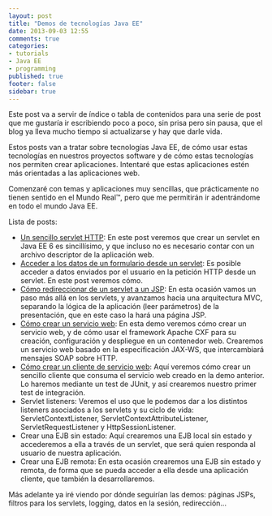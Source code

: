 ```yaml
---
layout: post
title: "Demos de tecnologías Java EE"
date: 2013-09-03 12:55
comments: true
categories: 
- tutorials
- Java EE
- programming
published: true
footer: false
sidebar: true
---
```


Este post va a servir de índice o tabla de contenidos para una serie de post que
me gustaría ir escribiendo poco a poco, sin prisa pero sin pausa, que el blog ya
lleva mucho tiempo si actualizarse y hay que darle vida.

Estos posts van a tratar sobre tecnologías Java EE, de cómo usar estas tecnologías
en nuestros proyectos software y de cómo estas tecnologías nos permiten crear 
aplicaciones. Intentaré que estas aplicaciones estén más orientadas a las aplicaciones
web.

Comenzaré con temas y aplicaciones muy sencillas, que prácticamente no tienen sentido
en el Mundo Real™, pero que me permitirán ir adentrándome en todo el mundo Java EE.

<!-- more -->

Lista de posts:

- [Un sencillo servlet HTTP](/blog/2013/09/03/sencillo-servlet-http): En este post veremos 
que crear un servlet en Java EE 6 es sincillísimo, y que incluso no es necesario
contar con un archivo descriptor de la aplicación web.
- [Acceder a los datos de un formulario desde un servlet](/blog/2013/09/13/servlet-lee-parametros):
Es posible acceder a datos enviados por el usuario en la petición HTTP desde un servlet. 
En este post veremos cómo.  
- [Cómo redireccionar de un servlet a un JSP](/blog/2013/09/17/servlet-redirecciona-jsp):
En esta ocasión vamos un paso más allá en los servlets, y avanzamos hacia 
una arquitectura MVC, separando la lógica de la aplicación (leer parámetros) de la
presentación, que en este caso la hará una página JSP.
- [Cómo crear un servicio web](/blog/2013/09/19/crear-servicio-web-jaxws): 
En esta demo veremos cómo crear un servicio web, y de cómo usar el framework Apache CXF
para su creación, configuración y despliegue en un contenedor web. Crearemos un servicio
web basado en la especificación JAX-WS, que intercambiará mensajes SOAP sobre HTTP.
- [Cómo crear un cliente de servicio web](/blog/2013/09/26/crear-cliente-servicio-web):
Aquí veremos cómo crear un sencillo cliente que consuma el servicio web creado en la demo
anterior. Lo haremos mediante un test de JUnit, y así crearemos nuestro primer test
de integración.
- Servlet listeners: Veremos el uso que le podemos dar a los distintos listeners asociados
a los servlets y su ciclo de vida: ServletContextListener, 
ServletContextAttributeListener, ServletRequestListener y HttpSessionListener.
- Crear una EJB sin estado: Aquí crearemos una EJB local sin estado y accederemos a
ella a través de un servlet, que será quien responda al usuario de nuestra aplicación.
- Crear una EJB remota: En esta ocasión crearemos una EJB sin estado y remota, de forma
que se pueda acceder a ella desde una aplicación cliente, que también la desarrollaremos.

Más adelante ya iré viendo por dónde seguirían las demos: páginas JSPs,
filtros para los servlets, logging, datos en la sesión, redirección...

<!-- 
	Por donde seguir?

	http://www3.ntu.edu.sg/home/ehchua/programming/java/JavaServlets.html
	http://www.journaldev.com/1877/java-servlet-tutorial-with-examples-for-beginners
	http://www.journaldev.com/1997/servlet-example-in-java-with-database-connection-and-log4j-integration
	http://www.journaldev.com/1933/java-servlet-filter-example-tutorial

-->